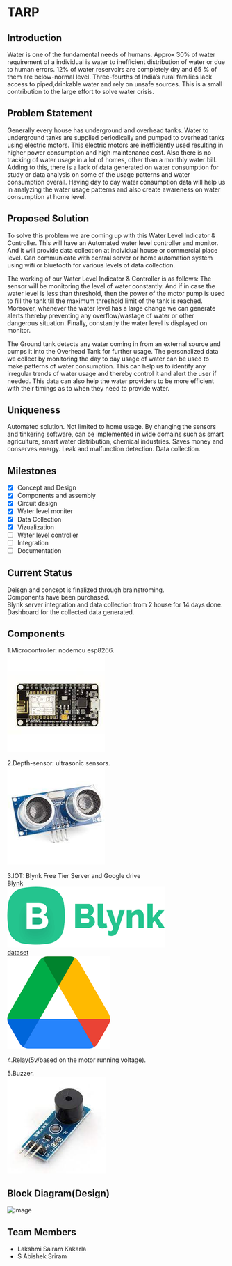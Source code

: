 # TARP

## Introduction
Water is one of the fundamental needs of humans. 
Approx 30% of water requirement of a individual is water to inefficient 
distribution of water or due to human errors. 
12% of water reservoirs are completely dry and 65 % of them are below-normal level.
Three-fourths of India’s rural families lack access to piped,drinkable water and rely on unsafe sources.
This is a small contribution to the large effort to solve water crisis.


## Problem Statement
Generally every house has underground and overhead tanks.
Water to underground tanks are supplied periodically and pumped to overhead tanks using electric motors.
This electric motors are inefficiently used resulting in higher power consumption and high maintenance cost.
Also there is no tracking of water usage in a lot of homes, other than a monthly water bill. 
Adding to this, there is a lack of data generated on water consumption for study or
data analysis on some of the usage patterns and water consumption overall.
Having day to day water consumption data will  help us in analyzing the water usage 
patterns and also create awareness on water consumption at home level.

## Proposed Solution
To solve this problem we are coming up with this Water Level Indicator & Controller.
This will have an Automated water level controller and monitor.
And it will provide data collection at individual house or commercial place level.
 Can communicate with central server or home automation system using 
 wifi or bluetooth for various levels of data collection.

The working of our Water Level Indicator & Controller is as follows:
The sensor will be monitoring the level of water constantly.
And if in case the water level is less than threshold, then the power of the motor pump is 
used to fill the tank till the maximum threshold limit of the tank is reached.
Moreover, whenever the water level has a large change we can generate alerts thereby 
preventing any overflow/wastage of water or other dangerous situation.
Finally, constantly the water level is displayed on monitor.

The Ground tank detects any water coming in from an external source and pumps it 
into the Overhead Tank for further usage.
The personalized data we collect by monitoring the day to day usage of water 
can be used to make patterns of water consumption.
This can help us to identify any irregular trends of water usage and thereby
control it and alert the user if needed.
This data can also help the water providers to be more efficient with their
timings as to when they need to provide water.

## Uniqueness
Automated solution.
Not limited to home usage.
By changing the sensors and tinkering software, can be implemented in 
wide domains such as smart agriculture, smart water distribution, chemical industries.
Saves money and conserves energy.
Leak and malfunction detection.
Data collection.

## Milestones
- [x] Concept and Design
- [x] Components and assembly
- [x] Circuit design
- [x] Water level moniter
- [x] Data Collection
- [x] Vizualization
- [ ] Water level controller
- [ ] Integration
- [ ] Documentation
## Current Status
Deisgn and concept is finalized through brainstroming.  
Components have been purchased.  
Blynk server integration and data collection from 2 house for 14 days done.  
Dashboard for the collected data generated.

## Components

1.Microcontroller: nodemcu esp8266.  
![image](node.jpeg)  

2.Depth-sensor: ultrasonic sensors.  
![image](ul.jpeg)  

3.IOT: Blynk Free Tier Server and Google drive  
[Blynk](https://blynk.io/)    
![image](blynk.png)  
[dataset]()    
![image](drive.png)    

4.Relay(5v/based on the motor running voltage).    
  
5.Buzzer.    
![image](bz.jpeg)    

## Block Diagram(Design)
![image](https://user-images.githubusercontent.com/66490111/152822665-63ff8ae5-b3ef-493c-b70c-9bba882e7156.png)

## Team Members

- Lakshmi Sairam Kakarla
- S Abishek Sriram 
